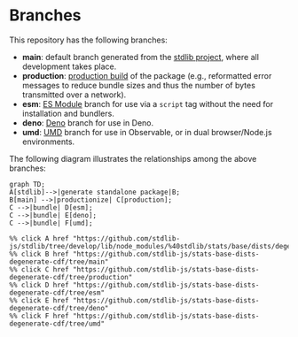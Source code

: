 <!--

@license Apache-2.0

Copyright (c) 2022 The Stdlib Authors.

Licensed under the Apache License, Version 2.0 (the "License");
you may not use this file except in compliance with the License.
You may obtain a copy of the License at

    http://www.apache.org/licenses/LICENSE-2.0

Unless required by applicable law or agreed to in writing, software
distributed under the License is distributed on an "AS IS" BASIS,
WITHOUT WARRANTIES OR CONDITIONS OF ANY KIND, either express or implied.
See the License for the specific language governing permissions and
limitations under the License.

-->

# Branches

This repository has the following branches:

-   **main**: default branch generated from the [stdlib project][stdlib-url], where all development takes place.
-   **production**: [production build][production-url] of the package (e.g., reformatted error messages to reduce bundle sizes and thus the number of bytes transmitted over a network).
-   **esm**: [ES Module][esm-url] branch for use via a `script` tag without the need for installation and bundlers.
-   **deno**: [Deno][deno-url] branch for use in Deno.
-   **umd**: [UMD][umd-url] branch for use in Observable, or in dual browser/Node.js environments.

The following diagram illustrates the relationships among the above branches:

```mermaid
graph TD;
A[stdlib]-->|generate standalone package|B;
B[main] -->|productionize| C[production];
C -->|bundle| D[esm];
C -->|bundle| E[deno];
C -->|bundle| F[umd];

%% click A href "https://github.com/stdlib-js/stdlib/tree/develop/lib/node_modules/%40stdlib/stats/base/dists/degenerate/cdf"
%% click B href "https://github.com/stdlib-js/stats-base-dists-degenerate-cdf/tree/main"
%% click C href "https://github.com/stdlib-js/stats-base-dists-degenerate-cdf/tree/production"
%% click D href "https://github.com/stdlib-js/stats-base-dists-degenerate-cdf/tree/esm"
%% click E href "https://github.com/stdlib-js/stats-base-dists-degenerate-cdf/tree/deno"
%% click F href "https://github.com/stdlib-js/stats-base-dists-degenerate-cdf/tree/umd"
```

[stdlib-url]: https://github.com/stdlib-js/stdlib/tree/develop/lib/node_modules/%40stdlib/stats/base/dists/degenerate/cdf
[production-url]: https://github.com/stdlib-js/stats-base-dists-degenerate-cdf/tree/production
[deno-url]: https://github.com/stdlib-js/stats-base-dists-degenerate-cdf/tree/deno
[umd-url]: https://github.com/stdlib-js/stats-base-dists-degenerate-cdf/tree/umd
[esm-url]: https://github.com/stdlib-js/stats-base-dists-degenerate-cdf/tree/esm